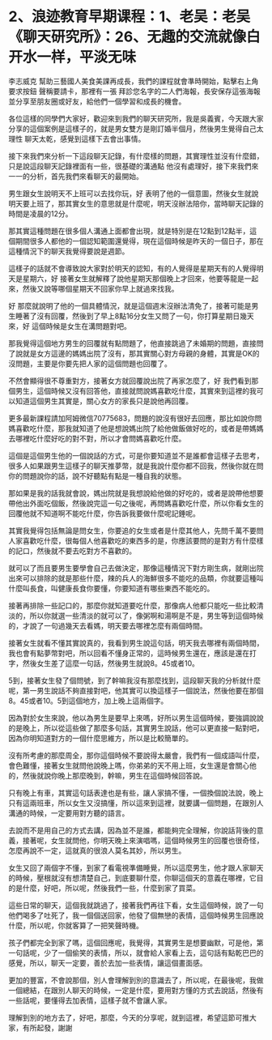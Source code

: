 # 2、浪迹教育早期课程：1、老吴：老吴《聊天研究所》：26、无趣的交流就像白开水一样，平淡无味

李志威克 幫助三藝國人美食美課再成長，我們的課程就會準時開始，點擊右上角 要求按鈕 聲稱要請卡，那裡有一張 拜診您名字的二人們海報，長安保存這張海報 並分享至朋友圈或好友，給他們一個學習和成長的機會。

各位這樣的同學們大家好，歡迎來到我們的聊天研究所，我是吳義賓，今天跟大家分享的這個案例是這樣子的，就是男女雙方是剛訂婚半個月，然後男生覺得自己太理性 聊天太乾，感覺到這樣下去會出事情。

接下來我們來分析一下這段聊天記錄，有什麼樣的問題，其實理性並沒有什麼錯，只是說這段聊天記錄裡面有一些，很基礎的溝通點 他沒有處理好，接下來我們來一一的分析，首先我們來看聊天的最開始。

男生跟女生說明天不上班可以去找你玩，好 表明了他的一個意圖，然後女生就說明天要上班了，那其實女生的意思就是什麼呢，明天沒辦法陪你，當時聊天記錄的時間是凌晨的12分。

那其實這種問題在很多個人溝通上面都會出現，就是特別是在12點到12點半，這個期間很多人都他的一個認知範圍還覺得，現在這個時候是昨天的一個日子，那在這種情況下的聊天我覺得要說是週節。

這樣子的話就不會導致說大家對於明天的認知，有的人覺得是星期天有的人覺得明天是星期六，好 接著女生就解釋了說他星期天那個晚上才回來，他要等龍是一起來，然後又說等哪個星期天不回家你早上就過來找我。

好 那麼就說明了他的一個具體情況，就是這個週末沒辦法清免了，接著可能是男生睡著了沒有回覆，然後到了早上8點16分女生又問了一句，你打算星期日幾天來，好 這個時候是女生在溝問題對吧。

那我覺得這個地方男生的回覆就有點問題了，他直接跳過了未婚期的問題，直接問了說就是女方這邊的媽媽出院了沒有，那其實關心對方母親的身體，其實是OK的沒問題，主要是你要先把人家的這個問題也回覆了。

不然會顯得很不尊重對方，接著女方就回覆說出院了再家怎麼了，好 我們看到那個男生，這個時候又沒有回答他，直接就問說媽喜歡吃什麼，其實來到這裡的我可以知道這個男生其實是，關心女方的家長只是說他再回覆。

更多最新課程請加阿姆微信70775683，問題的說沒有很好去回應，那比如說你問媽喜歡吃什麼，那我就知道了他是想說媽出院了給他做飯做好吃的，或者是帶媽媽去哪裡吃什麼好吃的對不對，所以才會問媽喜歡吃什麼。

這個是這個男生他的一個說話的方式，可是你要知道並不是誰都會這樣子去思考，很多人如果跟男生這樣子的聊天推夢幣，就是我說什麼你都不回我，然後你就在問你的問題說你的話，說不好聽點有點是一種自我的狀態。

那如果是我的話我就會說，媽出院就是我想說給他做的好吃的，或者是說帶他想要帶他出外面吃個飯，然後說完這一句之後呢，再問媽喜歡吃什麼，所以你看女生的回覆他就不知道啊不能吃什麼，你告訴我要做什麼呢記錘呢。

其實我覺得包括無論是問女生，你要追的女生或者是什麼其他人，先問千萬不要問人家喜歡吃什麼，很每個人他喜歡吃的東西多的是，你應該要問的是對方有什麼樣的記口，然後就不要去吃對方不喜歡的。

就可以了而且要男生要學會自己去做決定，那像這種情況下對方剛生病，就剛出院出來可以排除的就是那些什麼，辣的兵人的海鮮很多不能吃的品類，你就要這種叫什麼叫長食，叫健康長食你要懂，你要知道有哪些東西不能吃的。

接著再排除一些記口的，那麼你就知道要吃什麼，那像病人他都只能吃一些比較清淡的，所以你就選一些清淡的就可以了，像粥啊和湯啊是不是，男生等到這個時候的，才說了一句過幾天去看媽，明天要去哪裡怎麼有兩個時間。

接著女生就看不懂其實說真的，我看到男生說這句話，明天我去哪裡有兩個時間，我也會有點夢幣對吧，所以回看不懂身正常的，這時候男生還在，應該是還在打字，然後女生差了這麼一句話，然後男生就說8。45或者10。

5到，接著女生發了個問號，到了幹嘛我沒有那麼找到，這段聊天我的分析就什麼呢，第一男生說話不夠直接對吧，他其實可以換這樣子一個說法，然後他要在那個8。45或者10。5到這個地方，加上晚上這兩個字。

因為對於女生來說，他以為男生是要早上來嗎，好所以男生這個時候，要強調說說的是晚上，所以從這些做了那麼多句話，其實男生說話，他可以更直接一點對吧，因為你明知道對方的一個什麼思維方，所以是比較簡單的。

沒有所考慮的那麼周全，那你這個時候不要說得太嚴會，我們有一個成語叫什麼，會色難懂，接著女生就問他說晚上嗎，你弟弟的天不用上班，女生還是會關心他的，然後就說你晚上那麼晚到，幹嘛，男生在這個時候回答說。

只有晚上有車，其實這句話表達也是有些，讓人家搞不懂，一個換個說法說，晚上只有這兩班車，所以女生又沒搞懂，所以這來到這裡，就要講一個問題，在跟別人溝通的時候，一定要用對方聽的語言。

去說而不是用自己的方式去講，因為並不是誰，都能夠完全理解，你說話背後的意義，接著呢，女生就問他，你明天晚上來演唱嗎，這個時候男生的回覆也很奇怪，怎麼再說不一定，這就真的很浪人莫名其妙，所以男生。

女生又回了兩個字不懂，到家了看電視準備睡覺，所以這麼男生，他才跟人家聊天的時候，壓根就沒有想清楚自己，到底要聊什麼，你聊這個天的意義在哪裡，它目的是什麼，好吧，所以呢，然後我們一些，什麼到家了買菜。

這些日常的聊天，這個我就跳過了，接著我們再往下看，女生這個時候，說了一句他們喝多了吐死了，我一個個送回家，他發了個無戀的表情，這個時候男生回應說什麼，所以呢，你就客算了一把笑聲時機。

孩子們都完全到家了嗎，這個回應呢，我覺得，其實男生是想要幽默，可是他，第一句話呢，少了一個偷笑的表情，所以，就會給人家看上去，這句話有點乾巴巴的感覺，所以，聊天一定要，善於去加一些表情，讓這個畫面感。

更加的豐富，不會說那個，別人會理解到別的意識去了，所以呢，在最後呢，我做一個總結，在跟別人聊天的時候，一定是什麼，要用對方懂的方式去說話，然後有一些話呢，要懂得去加表情，這樣子就不會讓人家。

理解到別的地方去了，好吧，那麼，今天的分享呢，就到這裡，希望這節可推大家，有所起發，謝謝